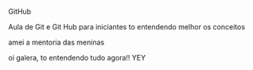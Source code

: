 GitHub

Aula de Git e Git Hub para iniciantes
to entendendo melhor os conceitos

amei a mentoria das meninas

oi galera, to entendendo tudo agora!! YEY 
